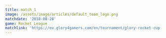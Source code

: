 ```yaml
---
title: match_1
image: /assets/image/articles/default_team_logo.png
matchdate: '2018-08-28'
game: Rocket League
matchlink: 'https://eu.glory4gamers.com/en/tournament/glory-rocket-cup-en-95529/infos'
---
```


